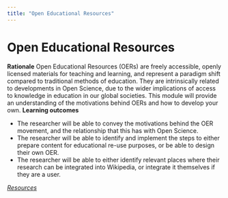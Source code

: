 ```yaml
---
title: "Open Educational Resources"
---
```


# Open Educational Resources
**Rationale**
Open Educational Resources (OERs) are freely accessible, openly licensed materials for teaching and learning, and represent a paradigm shift compared to traditional methods of education. They are intrinsically related to developments in Open Science, due to the wider implications of access to knowledge in education in our global societies. This module will provide an understanding of the motivations behind OERs and how to develop your own.
**Learning outcomes**
* The researcher will be able to convey the motivations behind the OER movement, and the relationship that this has with Open Science.
* The researcher will be able to identify and implement the steps to either prepare content for educational re-use purposes, or be able to design their own OER.
* The researcher will be able to either identify relevant places where their research can be integrated into Wikipedia, or integrate it themselves if they are a user.

[_Resources_](https://opensciencemooc.eu/resources/#nine)

